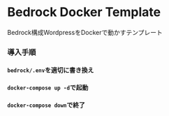 # Bedrock Docker Template
Bedrock構成WordpressをDockerで動かすテンプレート

### 導入手順
#### `bedrock/.env`を適切に書き換え
#### `docker-compose up -d`で起動
#### `docker-compose down`で終了


